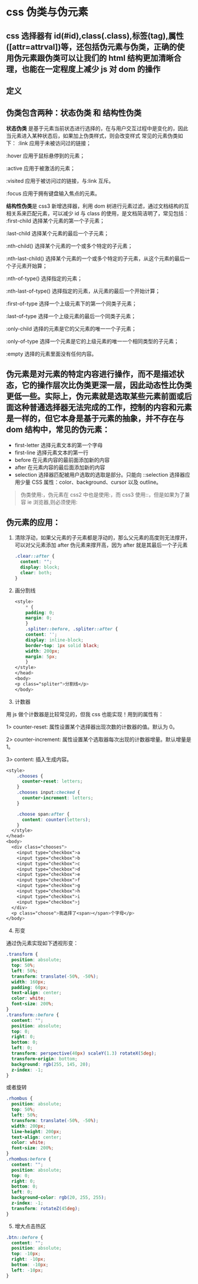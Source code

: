 # css 伪类与伪元素

## css 选择器有 id(#id),class(.class),标签(tag),属性([attr=attrval])等，还包括伪元素与伪类，正确的使用伪元素跟伪类可以让我们的 html 结构更加清晰合理，也能在一定程度上减少 js 对 dom 的操作

## 定义

## 伪类包含两种：**状态伪类** 和 **结构性伪类**

**状态伪类** 是基于元素当前状态进行选择的，在与用户交互过程中是变化的，因此当元素进入某种状态后，如果加上伪类样式，则会改变样式
常见的元素伪类如下：
:link 应用于未被访问过的链接；

:hover 应用于鼠标悬停到的元素；

:active 应用于被激活的元素；

:visited 应用于被访问过的链接，与:link 互斥。

:focus 应用于拥有键盘输入焦点的元素。

**结构性伪类**是 css3 新增选择器，利用 dom 树进行元素过滤，通过文档结构的互相关系来匹配元素，可以减少 id 与 class 的使用，是文档简洁明了，常见包括：
:first-child 选择某个元素的第一个子元素；

:last-child 选择某个元素的最后一个子元素；

:nth-child() 选择某个元素的一个或多个特定的子元素；

:nth-last-child() 选择某个元素的一个或多个特定的子元素，从这个元素的最后一个子元素开始算；

:nth-of-type() 选择指定的元素；

:nth-last-of-type() 选择指定的元素，从元素的最后一个开始计算；

:first-of-type 选择一个上级元素下的第一个同类子元素；

:last-of-type 选择一个上级元素的最后一个同类子元素；

:only-child 选择的元素是它的父元素的唯一一个子元素；

:only-of-type 选择一个元素是它的上级元素的唯一一个相同类型的子元素；

:empty 选择的元素里面没有任何内容。

## 伪元素是对元素的特定内容进行操作，而不是描述状态，它的操作层次比伪类更深一层，因此动态性比伪类更低一些。实际上，伪元素就是选取某些元素前面或后面这种普通选择器无法完成的工作，控制的内容和元素是一样的，但它本身是基于元素的抽象，并不存在与 dom 结构中，常见的伪元素：

- first-letter 选择元素文本的第一个字母
- first-line 选择元素文本的第一行
- before 在元素内容的最前面添加新的内容
- after 在元素内容的最后面添加新的内容
- selection 选择器匹配被用户选取的选取是部分。只能向 ::selection 选择器应用少量 CSS 属性：color、background、cursor 以及 outline。

> 伪类使用:，伪元素在 css2 中也是使用:，而 css3 使用::，但是如果为了兼容 ie 浏览器,则必须使用:

## 伪元素的应用：

1. 清除浮动，如果父元素的子元素都是浮动的，那么父元素的高度则无法撑开，可以对父元素添加 after 伪元素来撑开高，因为 after 就是其最后一个子元素
   ```css
   .clear::after {
     content: "";
     display: block;
     clear: both;
   }
   ```
2. 画分割线
   ```css
   <style>
       * {
       padding: 0;
       margin: 0;
       }
       .spliter::before, .spliter::after {
       content: '';
       display: inline-block;
       border-top: 1px solid black;
       width: 200px;
       margin: 5px;
       }
   </style>
   </head>
   <body>
   <p class="spliter">分割线</p>
   </body>
   ```
3. 计数器

用 js 做个计数器是比较常见的，但我 css 也能实现！用到的属性有：

1> counter-reset: 属性设置某个选择器出现次数的计数器的值。默认为 0。

2> counter-increment: 属性设置某个选取器每次出现的计数器增量。默认增量是 1。

3> content: 插入生成内容。

```css
<style>
    .chooses {
      counter-reset: letters;
    }
    .chooses input:checked {
      counter-increment: letters;
    }

    .choose span:after {
      content: counter(letters);
    }
  </style>
</head>
<body>
  <div class="chooses">
    <input type="checkbox">a
    <input type="checkbox">b
    <input type="checkbox">c
    <input type="checkbox">d
    <input type="checkbox">e
    <input type="checkbox">f
    <input type="checkbox">g
    <input type="checkbox">h
    <input type="checkbox">i
    <input type="checkbox">j
  </div>
  <p class="choose">我选择了<span></span>个字母</p>
</body>
```

4. 形变

通过伪元素实现如下透视形变：

```css
.transform {
  position: absolute;
  top: 50%;
  left: 50%;
  transform: translate(-50%, -50%);
  width: 160px;
  padding: 60px;
  text-align: center;
  color: white;
  font-size: 200%;
}
.transform::before {
  content: "";
  position: absolute;
  top: 0;
  right: 0;
  bottom: 0;
  left: 0;
  transform: perspective(40px) scaleY(1.3) rotateX(5deg);
  transform-origin: bottom;
  background: rgb(255, 145, 20);
  z-index: -1;
}
```

或者旋转

```css
.rhombus {
  position: absolute;
  top: 50%;
  left: 50%;
  transform: translate(-50%, -50%);
  width: 200px;
  line-height: 200px;
  text-align: center;
  color: white;
  font-size: 200%;
}
.rhombus:before {
  content: "";
  position: absolute;
  top: 0;
  right: 0;
  bottom: 0;
  left: 0;
  background-color: rgb(20, 255, 255);
  z-index: -1;
  transform: rotateZ(45deg);
}
```

5. 增大点击热区

```css
.btn::before {
  content: "";
  position: absolute;
  top: -10px;
  right: -10px;
  bottom: -10px;
  left: -10px;
}
```
